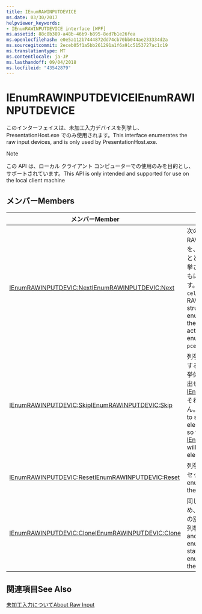 ```yaml
---
title: IEnumRAWINPUTDEVICE
ms.date: 03/30/2017
helpviewer_keywords:
- IEnumRAWINPUTDEVICE interface [WPF]
ms.assetid: 88c8b389-a48b-46b9-b895-8ed7b1e26fea
ms.openlocfilehash: e0e5a112b7444872dd74cb70bb044ae233334d2a
ms.sourcegitcommit: 2eceb05f1a5bb261291a1f6a91c5153727ac1c19
ms.translationtype: MT
ms.contentlocale: ja-JP
ms.lasthandoff: 09/04/2018
ms.locfileid: "43542879"
---
```

# <a name="ienumrawinputdevice"></a><span data-ttu-id="a3198-102">IEnumRAWINPUTDEVICE</span><span class="sxs-lookup"><span data-stu-id="a3198-102">IEnumRAWINPUTDEVICE</span></span>
<span data-ttu-id="a3198-103">このインターフェイスは、未加工入力デバイスを列挙し、 PresentationHost.exe でのみ使用されます。</span><span class="sxs-lookup"><span data-stu-id="a3198-103">This interface enumerates the raw input devices, and is only used by PresentationHost.exe.</span></span>  
  
> [!NOTE]
>  <span data-ttu-id="a3198-104">この API は、ローカル クライアント コンピューターでの使用のみを目的とし、サポートされています。</span><span class="sxs-lookup"><span data-stu-id="a3198-104">This API is only intended and supported for use on the local client machine</span></span>  
  
## <a name="members"></a><span data-ttu-id="a3198-105">メンバー</span><span class="sxs-lookup"><span data-stu-id="a3198-105">Members</span></span>  
  
|<span data-ttu-id="a3198-106">メンバー</span><span class="sxs-lookup"><span data-stu-id="a3198-106">Member</span></span>|<span data-ttu-id="a3198-107">説明</span><span class="sxs-lookup"><span data-stu-id="a3198-107">Description</span></span>|  
|------------|-----------------|  
|[<span data-ttu-id="a3198-108">IEnumRAWINPUTDEVIC:Next</span><span class="sxs-lookup"><span data-stu-id="a3198-108">IEnumRAWINPUTDEVIC:Next</span></span>](../../../../docs/framework/wpf/app-development/ienumrawinputdevic-next.md)|<span data-ttu-id="a3198-109">次の `celt` 要素 (つまり RAWINPUTDEVICE 構造体) を、列挙子の一覧で列挙するとともに、それを `rgelt` で列挙された要素の実際の数とともに `pceltFetched` で返します。</span><span class="sxs-lookup"><span data-stu-id="a3198-109">Enumerates the next `celt` elements (that is, RAWINPUTDEVICE structures) in the enumerator's list, returning them in `rgelt` along with the actual number of enumerated elements in `pceltFetched`.</span></span>|  
|[<span data-ttu-id="a3198-110">IEnumRAWINPUTDEVIC:Skip</span><span class="sxs-lookup"><span data-stu-id="a3198-110">IEnumRAWINPUTDEVIC:Skip</span></span>](../../../../docs/framework/wpf/app-development/ienumrawinputdevic-skip.md)|<span data-ttu-id="a3198-111">列挙子は、[次へ] をスキップするように指示します`celt`列挙体の要素に、[次へ] を呼び出せるように[IEnumRAWINPUTDEVIC:Next](../../../../docs/framework/wpf/app-development/ienumrawinputdevic-next.md)それらの要素は返されません。</span><span class="sxs-lookup"><span data-stu-id="a3198-111">Instructs the enumerator to skip the next `celt` elements in the enumeration so that the next call to [IEnumRAWINPUTDEVIC:Next](../../../../docs/framework/wpf/app-development/ienumrawinputdevic-next.md) will not return those elements.</span></span>|  
|[<span data-ttu-id="a3198-112">IEnumRAWINPUTDEVIC:Reset</span><span class="sxs-lookup"><span data-stu-id="a3198-112">IEnumRAWINPUTDEVIC:Reset</span></span>](../../../../docs/framework/wpf/app-development/ienumrawinputdevic-reset.md)|<span data-ttu-id="a3198-113">列挙のシーケンスを最初にリセットします。</span><span class="sxs-lookup"><span data-stu-id="a3198-113">Resets the enumeration sequence to the beginning.</span></span>|  
|[<span data-ttu-id="a3198-114">IEnumRAWINPUTDEVIC:Clone</span><span class="sxs-lookup"><span data-stu-id="a3198-114">IEnumRAWINPUTDEVIC:Clone</span></span>](../../../../docs/framework/wpf/app-development/ienumrawinputdevic-clone.md)|<span data-ttu-id="a3198-115">同じリストを反復処理するため、現在の列挙子と同じ状態の別の未加工入力デバイスの列挙子を作成します。</span><span class="sxs-lookup"><span data-stu-id="a3198-115">Creates another raw input device enumerator with the same state as the current enumerator to iterate over the same list.</span></span>|  
  
## <a name="see-also"></a><span data-ttu-id="a3198-116">関連項目</span><span class="sxs-lookup"><span data-stu-id="a3198-116">See Also</span></span>  
 [<span data-ttu-id="a3198-117">未加工入力について</span><span class="sxs-lookup"><span data-stu-id="a3198-117">About Raw Input</span></span>](https://msdn.microsoft.com/library/default.asp?url=/library/winui/winui/windowsuserinterface/userinput/rawinput/aboutrawinput.asp)
